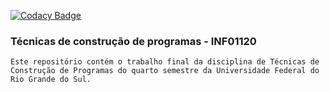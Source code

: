 [![Codacy Badge](https://api.codacy.com/project/badge/Grade/681814860b064cf0ad96594169f1259b)](https://www.codacy.com/app/pedroperrone/inf01120-tcp?utm_source=github.com&amp;utm_medium=referral&amp;utm_content=pedroperrone/inf01120-tcp&amp;utm_campaign=Badge_Grade)

### Técnicas de construção de programas - INF01120

	Este repositório contém o trabalho final da disciplina de Técnicas de Construção de Programas do quarto semestre da Universidade Federal do Rio Grande do Sul.